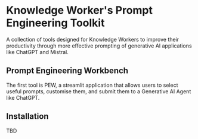# Knowledge Worker's Prompt Engineering Toolkit

A collection of tools designed for Knowledge Workers to improve
their productivity through more effective prompting
of generative AI applications like ChatGPT and Mistral.



## Prompt Engineering Workbench

The first tool is  PEW, a streamlit application that allows users to
select useful prompts, customise them, and submit them to a Generative AI Agent like ChatGPT.

## Installation

TBD



